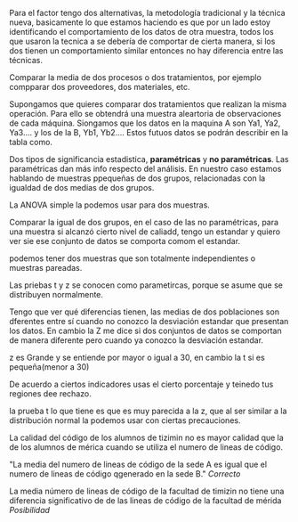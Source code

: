 Para el factor tengo dos alternativas, la metodología tradicional y la técnica nueva, basicamente lo que estamos haciendo es que por un lado estoy identificando el comportamiento de los datos de otra muestra, todos los que usaron la tecnica a se debería de comportar de cierta manera, si los dos tienen un comportamiento similar entonces no hay diferencia entre las técnicas.

Comparar la media de dos procesos o dos tratamientos, por ejemplo compparar dos proveedores, dos materiales, etc. 

Supongamos que quieres comparar dos tratamientos que realizan la misma operación. Para ello se obtendrá una muestra aleartoria de observaciones de cada máquina. Siongamos que los datos en la maquina A son Ya1, Ya2, Ya3.... y los de la B, Yb1, Yb2.... Estos futuos datos se podrán describir en la tabla como.


Dos tipos de significancia estadistica, **paramétricas** y **no paramétricas**.
Las paramétricas dan más info respecto del análisis. En nuestro caso estamos hablando de muestras ppequeñas de dos grupos, relacionadas con la igualdad de dos medias de dos grupos. 

La ANOVA simple la podemos usar para dos muestras.

Comparar la igual de dos grupos, en el caso de las no paramétricas, para una muestra si alcanzó cierto nivel de caliadd, tengo un estandar y quiero ver sie ese conjunto de datos se comporta comom el estandar.

podemos tener dos muestras que son totalmente independientes o muestras pareadas. 

Las priebas t  y  z  se conocen como parametircas, porque se asume que se distribuyen normalmente. 

Tengo que ver qué diferencias tienen, las medias de dos poblaciones son dferentes entre sí cuando no conozco la desviación estandar que presentan los datos. En cambio la Z me dice si dos conjuntos de datos se comportan de manera diferente pero cuando ya conozco la desviación estandar.

z es Grande y se entiende por mayor o igual a 30, en cambio la t si es pequeña(menor a 30)

De acuerdo a ciertos indicadores usas el cierto porcentaje y teinedo tus regiones dee rechazo.

la prueba t lo que tiene es que es muy parecida a la z, que al ser similar a la distribución normal la podemos usar con ciertas precauciones.  

La calidad del código de los alumnos de tizimin no es mayor calidad que la de los alumnos de mérica cuando se utiliza el numero de lineas de código.

"La media del numero de lineas de código de la sede A es igual que el numero de lineas de código qgenerado en la sede B." *Correcto*

La media número de lineas de código de la facultad de timizin no tiene una diferencia significativo de de las lineas de código de la facultad de mérida *Posibilidad*

